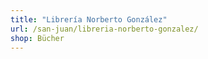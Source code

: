 ```yaml
---
title: "Librería Norberto González"
url: /san-juan/libreria-norberto-gonzalez/
shop: Bücher
---
```

